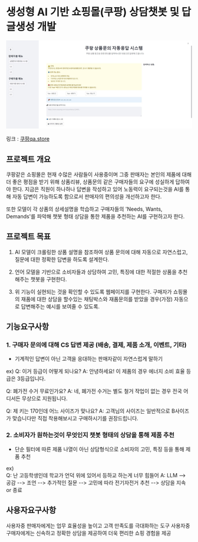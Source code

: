 # 생성형 AI 기반 쇼핑몰(쿠팡) 상담챗봇 및 답글생성 개발

![이미지 설명](./readme_image/1.JPG)

링크 : [쿠팡qa.store](https://xn--qa-o93kp1i.store/)

## 프로젝트 개요
쿠팡같은 쇼핑몰은 현재 수많은 사람들이 사용중이며 그중 판매자는 본인의 제품에 대해 더 좋은 평점을 받기 위해 상품리뷰, 상품문의 같은 구매자들의 요구에 성실하게 답하여야 한다. 지금은 직원이 하나하나 답변을 작성하고 있어 노동력이 요구되는것을 AI를 통해 자동 답변이 가능하도록 함으로서 판매자의 편의성을 개선하고자 한다.

또한 모델이 각 상품의 상세설명을 학습하고 구매자들의 'Needs, Wants, Demands'를 파악해 챗봇 형태 상담을 통한 제품을 추천하는 AI를 구현하고자 한다.

## 프로젝트 목표
1. AI 모델이 크롤링한 상품 설명을 참조하여 상품 문의에 대해 자동으로 자연스럽고, 질문에 대한 정확한 답변을 하도록 설계한다.

2. 언어 모델을 기반으로 소비자들과 상담하여 고민, 특징에 대한 적절한 상품을 추천해주는 챗봇을 구현한다.

3. 위 기능이 실현되는 것을 확인할 수 있도록 웹페이지를 구현한다. 구매자가 쇼핑몰의 재품에 대한 상담을 할수있는 채팅박스와 재품문의를 받았을 경우(가정) 자동으로 답변해주는 예시를 보여줄 수 있도록.

## 기능요구사항
### 1. 구매자 문의에 대해 CS 답변 제공 (배송, 결제, 제품 소개, 이벤트, 기타)
- 기계적인 답변이 아닌 고객을 응대하는 판매자같이 자연스럽게 말하기

ex)
Q: 이거 등급이 어떻게 되나요?
A: 안녕하세요! 이 제품의 경우 에너지 소비 효율 등급은 3등급입니다.

Q: 폐가전 수거 무료인가요?
A: 네, 폐가전 수거는 별도 철거 작업이 없는 경우 전국 어디서든 무상으로 지원됩니다.

Q: 제 키는 170인데 어느 사이즈가 맞나요?
A: 고객님의 사이즈는 일반적으로 B사이즈가 맞습니다만 직접 착용해보시고 구매하시기를 권장드립니다.

### 2. 소비자가 원하는것이 무엇인지 챗봇 형태의 상담을 통해 제품 추천
- 단순 필터에 따른 제품 나열이 아닌 상담형식으로 소비자의 고민, 특징 등을 통해 제품 추천

ex)  
Q: 난 고등학생인데 학교가 언덕 위에 있어서 등하교 하는게 너무 힘들어
A: LLM --> 공감 --> 조언 --> 추가적인 질문 --> 고민에 따라 전기자전거 추천 --> 상담을 지속 or 종료

## 사용자요구사항
사용자중 판매자에게는 업무 효율성을 높이고 고객 만족도를 극대화하는 도구
사용자중 구매자에게는 신속하고 정확한 상담을 제공하여 더욱 편리한 쇼핑 경험을 제공